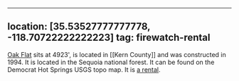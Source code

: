 
---
location: [35.53527777777778, -118.70722222222223]
tag: firewatch-rental
---

[Oak Flat](http://www.peakbagging.com/CALookoutPhotos/OakFlat.html) sits at 4923', is located in [[Kern County]] and was constructed in 1994. It is located in the Sequoia national forest. It can be found on the Democrat Hot Springs USGS topo map. It is [a rental](http://www.recreation.gov/camping/Oak_Flat_Lookout/r/campgroundDetails.do?contractCode=NRSO&parkId=75495&topTabIndex=Search).

